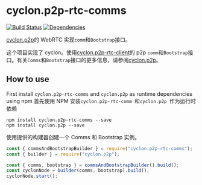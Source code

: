 # cyclon.p2p-rtc-comms

[![Build Status](https://travis-ci.org/nicktindall/cyclon.p2p-rtc-comms.svg?branch=master)](https://travis-ci.org/nicktindall/cyclon.p2p-rtc-comms)
[![Dependencies](https://david-dm.org/nicktindall/cyclon.p2p-rtc-comms.png)](https://david-dm.org/nicktindall/cyclon.p2p-rtc-comms)

[cyclon.p2p](https://github.com/nicktindall/cyclon.p2p)的 WebRTC 实现`comm`和`Bootstrap`接口。

这个项目实现了 cyclon。使用[cyclon.p2p-rtc-client](https://github.com/nicktindall/cyclon.p2p-rtc-client)的 p2p `comm`和`Bootstrap`接口。有关`Comms`和`Bootstrap`接口的更多信息，请参阅[cyclon.p2p](https://github.com/nicktindall/cyclon.p2p)。

## How to use

First install `cyclon.p2p-rtc-comms` and `cyclon.p2p` as runtime dependencies using npm
首先使用 NPM 安装`cyclon.p2p-rtc-comm `和`cyclon.p2p `作为运行时依赖

```
npm install cyclon.p2p-rtc-comms --save
npm install cyclon.p2p --save
```

使用提供的构建器创建一个 Comms 和 Bootstrap 实例。

```javascript
const { commsAndBootstrapBuilder } = require("cyclon.p2p-rtc-comms");
const { builder } = require("cyclon.p2p");

const { comms, bootstrap } = commsAndBootstrapBuilder().build();
const cyclonNode = builder(comms, bootstrap).build();
cyclonNode.start();
```
